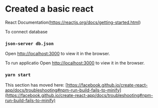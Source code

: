 # Created a basic react

React Documentation(https://reactjs.org/docs/getting-started.html)

To connect database  
### `json-server db.json`
Open [http://localhost:3000](http://localhost:3000) to view it in the browser.

To run applicatio
Open [http://localhost:3000](http://localhost:3001) to view it in the browser.
### `yarn start`



This section has moved here: [https://facebook.github.io/create-react-app/docs/troubleshooting#npm-run-build-fails-to-minify](https://facebook.github.io/create-react-app/docs/troubleshooting#npm-run-build-fails-to-minify)
